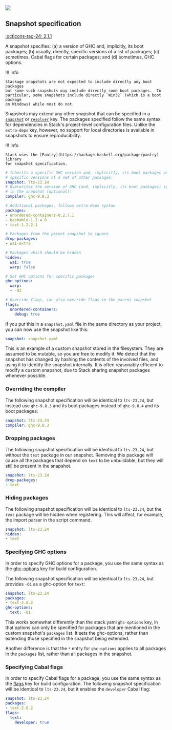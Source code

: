 <div class="hidden-warning"><a href="https://docs.haskellstack.org/"><img src="https://cdn.jsdelivr.net/gh/commercialhaskell/stack/doc/img/hidden-warning.svg"></a></div>

## Snapshot specification

[:octicons-tag-24: 2.1.1](https://github.com/commercialhaskell/stack/releases/tag/v2.1.1)

A snapshot specifies: (a) a version of GHC and, implicitly, its boot packages;
(b) usually, directly, specific versions of a list of packages; (c) sometimes,
Cabal flags for certain packages; and (d) sometimes, GHC options.

!!! info

    Stackage snapshots are not expected to include directly any boot packages
    but some such snapshots may include directly some boot packages.  In
    particular, some snapshots include directly `Win32` (which is a boot package
    on Windows) while most do not.

Snapshots may extend any other snapshot that can be specified in a
[`snapshot`](../configure/yaml/project.md#snapshot) or
[`resolver`](../configure/yaml/project.md#resolver) key. The packages specified
follow the same syntax for dependencies in Stack's project-level configuration
files. Unlike the `extra-deps` key, however, no support for local directories is
available in snapshots to ensure reproducibility.

!!! info

    Stack uses the [Pantry](https://hackage.haskell.org/package/pantry) library
    for snapshot specification.

~~~yaml
# Inherits a specific GHC version and, implicitly, its boot packages and
# specific versions of a set of other packages:
snapshot: lts-23.24
# Overwrites the version of GHC (and, implicitly, its boot packages) specified
# in the snapshot (optional):
compiler: ghc-9.8.3

# Additional packages, follows extra-deps syntax
packages:
- unordered-containers-0.2.7.1
- hashable-1.2.4.0
- text-1.2.2.1

# Packages from the parent snapshot to ignore
drop-packages:
- wai-extra

# Packages which should be hidden
hidden:
  wai: true
  warp: false

# Set GHC options for specific packages
ghc-options:
  warp:
  - -O2

# Override flags, can also override flags in the parent snapshot
flags:
  unordered-containers:
    debug: true
~~~

If you put this in a `snapshot.yaml` file in the same directory as your project,
you can now use the snapshot like this:

~~~yaml
snapshot: snapshot.yaml
~~~

This is an example of a custom snapshot stored in the filesystem. They are
assumed to be mutable, so you are free to modify it. We detect that the snapshot
has changed by hashing the contents of the involved files, and using it to
identify the snapshot internally. It is often reasonably efficient to modify a
custom snapshot, due to Stack sharing snapshot packages whenever possible.

### Overriding the compiler

The following snapshot specification will be identical to `lts-23.24`, but
instead use `ghc-9.8.3` and its boot packages instead of `ghc-9.8.4` and its
boot packages:

~~~yaml
snapshot: lts-23.24
compiler: ghc-9.8.3
~~~

### Dropping packages

The following snapshot specification will be identical to `lts-23.24`, but
without the `text` package in our snapshot. Removing this package will cause all
the packages that depend on `text` to be unbuildable, but they will still be
present in the snapshot.

~~~yaml
snapshot: lts-23.24
drop-packages:
- text
~~~

### Hiding packages

The following snapshot specification will be identical to `lts-23.24`, but the
`text` package will be hidden when registering. This will affect, for example,
the import parser in the script command.

~~~yaml
snapshot: lts-23.24
hidden:
- text
~~~

### Specifying GHC options

In order to specify GHC options for a package, you use the same syntax as the
[ghc-options](../configure/yaml/non-project.md#ghc-options) key for build
configuration.

The following snapshot specification will be identical to `lts-23.24`, but
provides `-O1` as a ghc-option for `text`:

~~~yaml
snapshot: lts-23.24
packages:
- text-2.0.2
ghc-options:
  text: -O1
~~~

This works somewhat differently than the stack.yaml `ghc-options` key, in that
options can only be specified for packages that are mentioned in the custom
snapshot's `packages` list. It sets the ghc-options, rather than extending those
specified in the snapshot being extended.

Another difference is that the `*` entry for `ghc-options` applies to all
packages in the `packages` list, rather than all packages in the snapshot.

### Specifying Cabal flags

In order to specify Cabal flags for a package, you use the same syntax as the
[flags](../configure/yaml/project.md#flags) key for build configuration. The
following snapshot specification will be identical to `lts-23.24`, but
it enables the `developer` Cabal flag:

~~~yaml
snapshot: lts-23.24
packages:
- text-2.0.2
flags:
  text:
    developer: true
~~~
